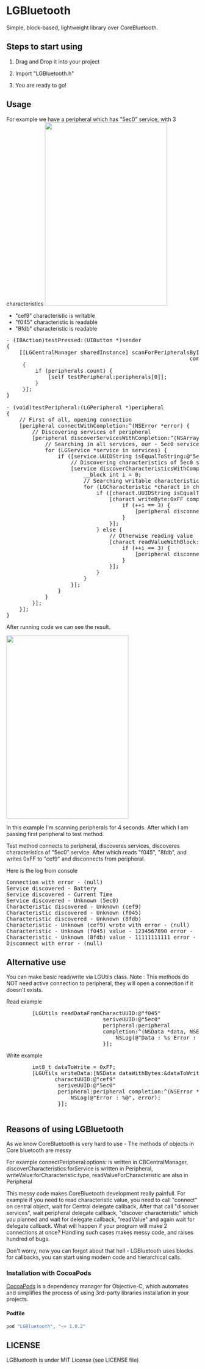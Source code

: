 LGBluetooth
===========

Simple, block-based, lightweight library over CoreBluetooth.

<h2>Steps to start using</h2>

1. Drag and Drop it into your project

2. Import "LGBluetooth.h"

3. You are ready to go!

<h2>Usage</h2>

For example we have a peripheral which has "5ec0" service, with 3 characteristics
<img src="https://raw2.github.com/DavidSahakyan/LGBluetooth/master/Screenshots/1.PNG" width="320" height="480"><br>

* "cef9" characteristic is writable
* "f045" characteristic is readable
* "8fdb" characteristic is readable

<pre>
- (IBAction)testPressed:(UIButton *)sender
{
    [[LGCentralManager sharedInstance] scanForPeripheralsByInterval:4
                                                         completion:^(NSArray *peripherals)
     {
         if (peripherals.count) {
             [self testPeripheral:peripherals[0]];
         }
     }];
}

- (void)testPeripheral:(LGPeripheral *)peripheral
{   
    // First of all, opening connection
    [peripheral connectWithCompletion:^(NSError *error) {
        // Discovering services of peripheral
        [peripheral discoverServicesWithCompletion:^(NSArray *services, NSError *error) {
            // Searching in all services, our - 5ec0 service
            for (LGService *service in services) {
                if ([service.UUIDString isEqualToString:@"5ec0"]) {
                    // Discovering characteristics of 5ec0 service
                    [service discoverCharacteristicsWithCompletion:^(NSArray *characteristics, NSError *error) {
                        __block int i = 0;
                        // Searching writable characteristic - cef9
                        for (LGCharacteristic *charact in characteristics) {
                            if ([charact.UUIDString isEqualToString:@"cef9"]) {
                                [charact writeByte:0xFF completion:^(NSError *error) {
                                    if (++i == 3) {
                                        [peripheral disconnectWithCompletion:nil];
                                    }
                                }];
                            } else {
                                // Otherwise reading value
                                [charact readValueWithBlock:^(NSData *data, NSError *error) {
                                    if (++i == 3) {
                                        [peripheral disconnectWithCompletion:nil];
                                    }
                                }];
                            }
                        }
                    }];
                }
            }
        }];
    }];
}
</pre>

After running code we can see the result.

<img src="https://raw2.github.com/DavidSahakyan/LGBluetooth/master/Screenshots/5.PNG" width="320" height="480"><br>

In this example I'm scanning peripherals for 4 seconds.
After which I am passing first peripheral to test method.

Test method connects to peripheral, discoveres services, discoveres characteristics of "5ec0" service.
After which reads "f045", "8fdb", and writes 0xFF to "cef9" and disconnects from peripheral.

Here is the log from console 
<pre>
Connection with error - (null)
Service discovered - Battery
Service discovered - Current Time
Service discovered - Unknown (5ec0)
Characteristic discovered - Unknown (cef9)
Characteristic discovered - Unknown (f045)
Characteristic discovered - Unknown (8fdb)
Characteristic - Unknown (cef9) wrote with error - (null)
Characteristic - Unknown (f045) value - 1234567890 error - 
Characteristic - Unknown (8fdb) value - 11111111111 error - (null)
Disconnect with error - (null)
</pre>

<h2>Alternative use</h2>

You can make basic read/write via LGUtils class.
Note : This methods do NOT need active connection to peripheral,
they will open a connection if it doesn't exists.

Read example
<pre>
        [LGUtils readDataFromCharactUUID:@"f045"
                              seriveUUID:@"5ec0"
                              peripheral:peripheral
                              completion:^(NSData *data, NSError *error) {
                                  NSLog(@"Data : %s Error : %@", (char *)[data bytes], error);
                              }];
</pre>

Write example
<pre>
        int8_t dataToWrite = 0xFF;
        [LGUtils writeData:[NSData dataWithBytes:&dataToWrite length:sizeof(dataToWrite)]
               charactUUID:@"cef9"
                seriveUUID:@"5ec0"
                peripheral:peripheral completion:^(NSError *error) {
                    NSLog(@"Error : %@", error);
                }];

</pre>

<h2>Reasons of using LGBluetooth</h2>
As we know CoreBluetooth is very hard to use - 
The methods of objects in Core bluetooth are messy

For example connectPeripheral:options: is written in CBCentralManager,
discoverCharacteristics:forService is written in Peripheral,
writeValue:forCharacteristic:type, readValueForCharacteristic are also in Peripheral

This messy code makes CoreBluetooth development really painfull.
For example if you need to read characteristic value, you need to call "connect" on central object, wait for Central delegate callback,
After that call "discover services", wait peripheral delegate callback, "discover characteristic" which you planned and wait for delegate callback, "readValue" and again wait for delegate callback.
What will happen if your program will make 2 connections at once?
Handling such cases makes messy code, and raises hundred of bugs.

Don't worry, now you can forgot about that hell - LGBluetooth uses blocks for callbacks, you can start using modern code and hierarchical calls.


### Installation with CocoaPods

[CocoaPods](http://cocoapods.org) is a dependency manager for Objective-C, which automates and simplifies the process of using 3rd-party libraries installation in your projects.

#### Podfile

```ruby
pod "LGBluetooth", "~> 1.0.2"
```

<h2>LICENSE</h2>
LGBluetooth is under MIT License (see LICENSE file)

